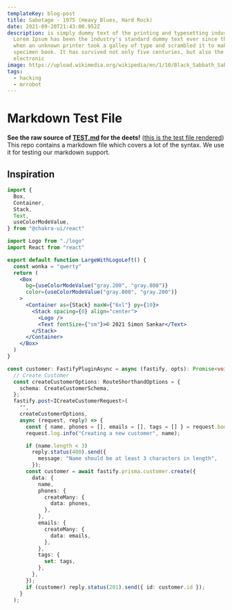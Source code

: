 ```yaml
---
templateKey: blog-post
title: Sabotage - 1975 (Heavy Blues, Hard Rock)
date: 2021-09-20T21:43:00.952Z
description: is simply dummy text of the printing and typesetting industry.
  Lorem Ipsum has been the industry's standard dummy text ever since the 1500s,
  when an unknown printer took a galley of type and scrambled it to make a type
  specimen book. It has survived not only five centuries, but also the leap into
  electronic
image: https://upload.wikimedia.org/wikipedia/en/1/10/Black_Sabbath_Sabotage.jpg
tags:
  - hacking
  - mrrobot
---
```


# Markdown Test File

**See the raw source of [TEST.md](https://raw.githubusercontent.com/mxstbr/markdown-test-file/master/TEST.md) for the deets!** ([this is the test file rendered](./TEST.md))
This repo contains a markdown file which covers a lot of the syntax. We use it for testing our markdown support.

## Inspiration

```jsx
import {
  Box,
  Container,
  Stack,
  Text,
  useColorModeValue,
} from "@chakra-ui/react"

import Logo from "./logo"
import React from "react"

export default function LargeWithLogoLeft() {
  const wonka = "qwerty"
  return (
    <Box
      bg={useColorModeValue("gray.200", "gray.800")}
      color={useColorModeValue("gray.800", "gray.200")}
    >
      <Container as={Stack} maxW={"6xl"} py={10}>
        <Stack spacing={0} align="center">
          <Logo />
          <Text fontSize={"sm"}>© 2021 Simon Sankar</Text>
        </Stack>
      </Container>
    </Box>
  )
}
```

```typescript
const customer: FastifyPluginAsync = async (fastify, opts): Promise<void> => {
  // Create Customer
  const createCustomerOptions: RouteShorthandOptions = {
    schema: CreateCustomerSchema,
  };
  fastify.post<ICreateCustomerRequest>(
    "",
    createCustomerOptions,
    async (request, reply) => {
      const { name, phones = [], emails = [], tags = [] } = request.body;
      request.log.info("Creating a new customer", name);

      if (name.length < 3)
        reply.status(400).send({
          message: "Name should be at least 3 characters in length",
        });
      const customer = await fastify.prisma.customer.create({
        data: {
          name,
          phones: {
            createMany: {
              data: phones,
            },
          },
          emails: {
            createMany: {
              data: emails,
            },
          },
          tags: {
            set: tags,
          },
        },
      });
      if (customer) reply.status(201).send({ id: customer.id });
    }
  );

```
